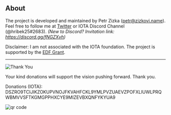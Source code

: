 ## About
The project is developed and maintained by Petr Zizka (petr@zizkovi.name). Feel free to follow me at [Twitter](https://twitter.com/petrzizka) or IOTA Discord Channel (@hribek25#2683).
*(New to Discord? Invitation link: https://discord.gg/fNGZXvh)*

Disclaimer: I am not associated with the IOTA foundation. The project is supported by the [EDF Grant](https://blog.iota.org/the-5th-cohort-of-iota-ecosystem-development-fund-grantees-5cbf05227525).

----
![Thank You](https://img.shields.io/badge/thank-you-lightgrey.svg "Your support is deeply appreciated")

Your kind donations will support the vision pushing forward. Thank you.

Donations (IOTA):
DSZRO9TCIJIKZOKUPVNOJFKVAHFCKL9YMLPVZUAEVZPOFXLIUWLPRQWBMVVSFTKGMGPPHXCYE9MIZEVBXQNFYKYUA9

![qr code](http://api.qrserver.com/v1/create-qr-code/?color=000000&bgcolor=FFFFFF&data=DSZRO9TCIJIKZOKUPVNOJFKVAHFCKL9YMLPVZUAEVZPOFXLIUWLPRQWBMVVSFTKGMGPPHXCYE9MIZEVBXQNFYKYUA9&qzone=1&margin=0&size=120x120&ecc=L "donation address in QR code")

